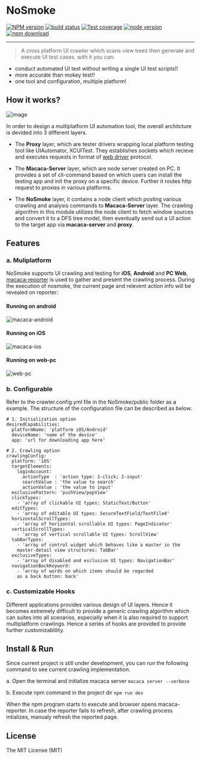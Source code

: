 # NoSmoke

[![NPM version][npm-image]][npm-url]
[![build status][travis-image]][travis-url]
[![Test coverage][coveralls-image]][coveralls-url]
[![node version][node-image]][node-url]
[![npm download][download-image]][download-url]

[npm-image]: https://img.shields.io/npm/v/nosmoke.svg?style=flat-square
[npm-url]: https://npmjs.org/package/nosmoke
[travis-image]: https://img.shields.io/travis/macacajs/NoSmoke.svg?style=flat-square
[travis-url]: https://travis-ci.org/macacajs/NoSmoke
[coveralls-image]: https://img.shields.io/coveralls/macacajs/NoSmoke.svg?style=flat-square
[coveralls-url]: https://coveralls.io/r/macacajs/NoSmoke?branch=master
[node-image]: https://img.shields.io/badge/node.js-%3E=_7-green.svg?style=flat-square
[node-url]: http://nodejs.org/download/
[download-image]: https://img.shields.io/npm/dm/nosmoke.svg?style=flat-square
[download-url]: https://npmjs.org/package/nosmoke

---

> A cross platform UI crawler which scans view trees then generate and execute UI test cases. with it you can:

- conduct automated UI test without writing a single UI test scripts!!
- more accurate than mokey test!!
- one tool and configuration, multiple platform!

## How it works?

![image](https://user-images.githubusercontent.com/8198256/31303704-aa26c68a-ab44-11e7-9346-02db403edc48.png)

In order to design a multiplatform UI automation tool, the overall architcture is devided into 3 different layers. 

- The **Proxy** layer, which are tester drivers wrapping local platform testing tool like UIAutomator, XCUITest. They establishes sockets which recieve and executes requests in format of [web driver](https://www.w3.org/TR/webdriver/) protocol. 

- The **Macaca-Server** layer, which are node server created on PC. It provides a set of cli-command based on which users can install the testing app and init the proxy on a specific device. Further it routes http request to proxies in various platforms.

- The **NoSmoke** layer, it contains a node client which posting various crawling and analysis commands to **Macaca-Server** layer. The crawling algorithm in this module utilizes the node client to fetch window sources and convert it to a DFS tree model, then eventually send out a UI action to the target app via **macaca-server** and **proxy**.

## Features

### a. Muliplatform

NoSmoke supports UI crawling and testing for **iOS**, **Android** and **PC Web**, [macaca-reporter](https://github.com/macacajs/macaca-reporter) is used to gather and present the crawling process. During the execution of nosmoke, the current page and relevent action info will be revealed on reporter:

#### Running on android 

![macaca-android](https://user-images.githubusercontent.com/8198256/31303578-988f5db2-ab42-11e7-8b96-52175fe4ba92.gif)

#### Running on iOS

![macaca-ios](https://user-images.githubusercontent.com/8198256/31303576-98897564-ab42-11e7-9a12-36e5aaf5161d.gif)

#### Running on web-pc

![web-pc](https://user-images.githubusercontent.com/8198256/31303577-988df9c2-ab42-11e7-8c60-1bd456cedddd.gif)

### b. Configurable 

Refer to the crawler.config.yml file in the NoSmoke/public folder as a example. The structure of the configuration file can be described as below:

```
# 1. Initialization option
desiredCapabilities:
  platformName: 'platform iOS/Android'
  deviceName: 'name of the device'
  app: 'url for downloading app here'

# 2. Crawling option
crawlingConfig:
  platform: 'iOS'
  targetElements:
    loginAccount:
      actionType  : 'action type: 1-click; 2-input'
      searchValue : 'the value to search'
      actionValue : 'the value to input'
  exclusivePattern: 'pushView/popView'
  clickTypes: 
    - 'array of clickable UI types: StaticText/Button'
  editTypes:
    - 'array of editable UI types: SecureTextField/TextFiled'
  horizontalScrollTypes:
    - 'array of horizontal scrollable UI types: PageIndicator'
  verticalScrollTypes:
    - 'array of vertical scrollable UI types: ScrollView'
  tabBarTypes:
    - 'array of control widget which behaves like a master in the 
    master-detail view structures: TabBar'
  exclusiveTypes:
    - 'array of disabled and esclusive UI types: NavigationBar'
  navigationBackKeyword:
    - 'array of words on which items should be regarded 
    as a back button: back'
```

### c. Customizable Hooks

Different applications provides various design of UI layers. Hence it becomes extremely difficult to provide a generic crawling algorithm which can suites into all scenarios, especially when it is also required to support multiplatform crawlings. Hence a series of hooks are provided to provide further customizablility. 

## Install & Run

Since current project is still under development, you can run the following command to see current crawling implementation.

a. Open the terminal and initialize macaca server `macaca server --verbose`

b. Execute npm command in the project dir `npm run dev`

When the npm program starts to execute and browser opens macaca-reporter. In case the reporter fails to refresh, after crawling process intializes, manualy refresh the reported page.

## License

The MIT License (MIT)
